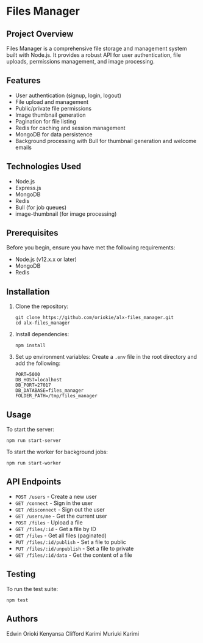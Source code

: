 # Files Manager

## Project Overview

Files Manager is a comprehensive file storage and management system built with Node.js. It provides a robust API for user authentication, file uploads, permissions management, and image processing.

## Features

- User authentication (signup, login, logout)
- File upload and management
- Public/private file permissions
- Image thumbnail generation
- Pagination for file listing
- Redis for caching and session management
- MongoDB for data persistence
- Background processing with Bull for thumbnail generation and welcome emails

## Technologies Used

- Node.js
- Express.js
- MongoDB
- Redis
- Bull (for job queues)
- image-thumbnail (for image processing)

## Prerequisites

Before you begin, ensure you have met the following requirements:

- Node.js (v12.x.x or later)
- MongoDB
- Redis

## Installation

1. Clone the repository:

   ```
   git clone https://github.com/oriokie/alx-files_manager.git
   cd alx-files_manager
   ```

2. Install dependencies:

   ```
   npm install
   ```

3. Set up environment variables:
   Create a `.env` file in the root directory and add the following:
   ```
   PORT=5000
   DB_HOST=localhost
   DB_PORT=27017
   DB_DATABASE=files_manager
   FOLDER_PATH=/tmp/files_manager
   ```

## Usage

To start the server:

```
npm run start-server
```

To start the worker for background jobs:

```
npm run start-worker
```

## API Endpoints

- `POST /users` - Create a new user
- `GET /connect` - Sign in the user
- `GET /disconnect` - Sign out the user
- `GET /users/me` - Get the current user
- `POST /files` - Upload a file
- `GET /files/:id` - Get a file by ID
- `GET /files` - Get all files (paginated)
- `PUT /files/:id/publish` - Set a file to public
- `PUT /files/:id/unpublish` - Set a file to private
- `GET /files/:id/data` - Get the content of a file

## Testing

To run the test suite:

```
npm test
```

## Authors

Edwin Orioki Kenyansa
Clifford Karimi Muriuki Karimi
